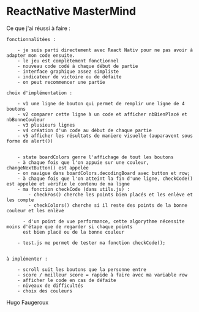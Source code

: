 # ReactNative MasterMind

Ce que j'ai réussi à faire : 

	fonctionnalitées : 

		- je suis parti directement avec React Nativ pour ne pas avoir à adapter mon code ensuite.
		- le jeu est complètement fonctionnel
		- nouveau code codé à chaque début de partie
		- interface graphique assez simpliste
		- indicateur de victoire ou de défaite
		- on peut recommencer une partie

	choix d'implémentation : 

		- v1 une ligne de bouton qui permet de remplir une ligne de 4 boutons
		- v2 comparer cette ligne à un code et afficher nbBienPlacé et nbBonneCouleur
		- v3 plusieurs lignes
		- v4 création d'un code au début de chaque partie
		- v5 afficher les résultats de maniere visuelle (auparavent sous forme de alert())


		- state boardColors genre l'affichage de tout les boutons
		- à chaque fois que l'on appuie sur une couleur, changeNextButton() est appelée
		- on navigue dans boardColors.decodingBoard avec button et row;
		- à chaque fois que l'on atteint la fin d'une ligne, checkCode() est appelée et vérifie le contenu de ma ligne
		- ma fonction checkCode (dans utils.js) : 
			- checkPos() cherche les points bien placés et les enlève et les compte
			- checkColors() cherche si il reste des points de la bonne couleur et les enlève

		  - d'un point de vue performance, cette algorythme nécessite moins d'étape que de regarder si chaque points
		  est bien placé ou de la bonne couleur

		- test.js me permet de tester ma fonction checkCode();


	à implémenter : 

		- scroll suit les boutons que la personne entre
		- score / meilleur score = rapide à faire avec ma variable row
		- afficher le code en cas de défaite
		- niveaux de difficultés 
		- choix des couleurs







Hugo Faugeroux
